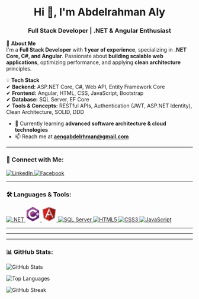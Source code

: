 <h1 align="center">Hi 👋, I'm Abdelrahman Aly</h1>
<h3 align="center">Full Stack Developer | .NET & Angular Enthusiast</h3>

🎯 **About Me**  
I'm a **Full Stack Developer** with **1 year of experience**, specializing in **.NET Core, C#, and Angular**. Passionate about **building scalable web applications**, optimizing performance, and applying **clean architecture** principles.  

💡 **Tech Stack**  
✔ **Backend:** ASP.NET Core, C#, Web API, Entity Framework Core  
✔ **Frontend:** Angular, HTML, CSS, JavaScript, Bootstrap  
✔ **Database:** SQL Server, EF Core  
✔ **Tools & Concepts:** RESTful APIs, Authentication (JWT, ASP.NET Identity), Clean Architecture, SOLID, DDD  

- 🌱 Currently learning **advanced software architecture & cloud technologies**  
- 📫 Reach me at **aengabdelrhman@gmail.com**  

---

<h3 align="left">📌 Connect with Me:</h3>
<p align="left">
<a href="https://www.linkedin.com/in/abdelrhman3liahmed/" target="blank">
<img align="center" src="https://raw.githubusercontent.com/rahuldkjain/github-profile-readme-generator/master/src/images/icons/Social/linked-in-alt.svg" alt="LinkedIn" height="30" width="40" />
</a>
<a href="https://www.facebook.com/" target="blank">
<img align="center" src="https://raw.githubusercontent.com/rahuldkjain/github-profile-readme-generator/master/src/images/icons/Social/facebook.svg" alt="Facebook" height="30" width="40" />
</a>
</p>

---

<h3 align="left">🛠️ Languages & Tools:</h3>
<p align="left">
<a href="https://learn.microsoft.com/en-us/dotnet/" target="_blank" rel="noreferrer">
<img src="https://github.com/get-icon/geticon/blob/master/icons/dotnet.svg" alt=".NET" width="40" height="40"/>
</a>
<a href="https://www.w3schools.com/cs/" target="_blank" rel="noreferrer">
<img src="https://raw.githubusercontent.com/devicons/devicon/master/icons/csharp/csharp-original.svg" alt="C#" width="40" height="40"/>
</a>
<a href="https://angular.io/" target="_blank" rel="noreferrer">
<img src="https://github.com/devicons/devicon/blob/master/icons/angularjs/angularjs-original.svg" alt="Angular" width="40" height="40"/>
</a>
<a href="https://www.microsoft.com/en-us/sql-server" target="_blank" rel="noreferrer">
<img src="https://www.svgrepo.com/show/303229/microsoft-sql-server-logo.svg" alt="SQL Server" width="40" height="40"/>
</a>
<a href="https://www.w3schools.com/html/" target="_blank" rel="noreferrer">
<img src="https://github.com/get-icon/geticon/blob/master/icons/html-5.svg" alt="HTML5" width="40" height="40"/>
</a>
<a href="https://www.w3schools.com/css/" target="_blank" rel="noreferrer">
<img src="https://github.com/get-icon/geticon/blob/master/icons/css-3.svg" alt="CSS3" width="40" height="40"/>
</a>
<a href="https://www.w3schools.com/js/" target="_blank" rel="noreferrer">
<img src="https://github.com/get-icon/geticon/blob/master/icons/javascript.svg" alt="JavaScript" width="40" height="40"/>
</a>
</p>

---

---

---

<h3 align="left">📊 GitHub Stats:</h3>
<p align="left">
  <img src="https://github-readme-stats.vercel.app/api?username=AbdelrhmanElsyoufy&show_icons=true&theme=radical" alt="GitHub Stats" />
</p>

<p align="left">
  <img src="https://github-readme-stats.vercel.app/api/top-langs/?username=AbdelrhmanElsyoufy&layout=compact&theme=radical" alt="Top Languages" />
</p>

<p align="left">
  <img src="https://github-readme-streak-stats.herokuapp.com/?user=AbdelrhmanElsyoufy&theme=radical" alt="GitHub Streak" onerror="this.onerror=null; this.parentElement.removeChild(this);" />
</p>


